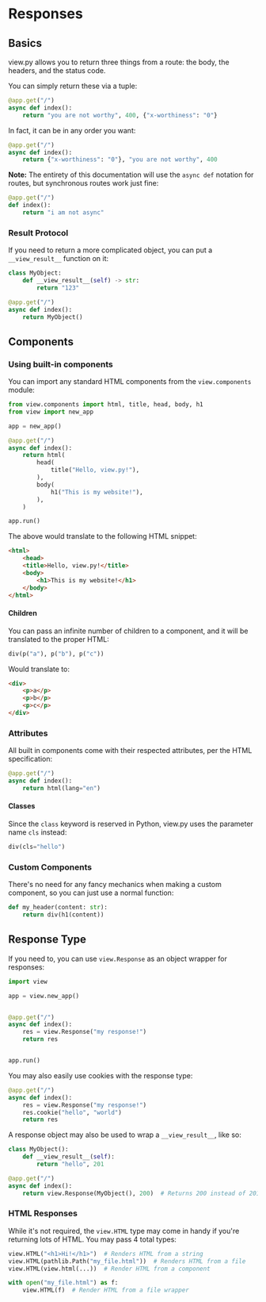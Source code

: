 # Responses

## Basics

view.py allows you to return three things from a route: the body, the headers, and the status code.

You can simply return these via a tuple:

```py
@app.get("/")
async def index():
    return "you are not worthy", 400, {"x-worthiness": "0"}
```

In fact, it can be in any order you want:

```py
@app.get("/")
async def index():
    return {"x-worthiness": "0"}, "you are not worthy", 400
```

**Note:** The entirety of this documentation will use the `async def` notation for routes, but synchronous routes work just fine:

```py
@app.get("/")
def index():
    return "i am not async"
```

### Result Protocol

If you need to return a more complicated object, you can put a `__view_result__` function on it:

```py
class MyObject:
    def __view_result__(self) -> str:
        return "123"

@app.get("/")
async def index():
    return MyObject()
```

## Components

### Using built-in components

You can import any standard HTML components from the `view.components` module:

```py
from view.components import html, title, head, body, h1
from view import new_app

app = new_app()

@app.get("/")
async def index():
    return html(
        head(
            title("Hello, view.py!"),
        ),
        body(
            h1("This is my website!"),
        ),
    )

app.run()
```

The above would translate to the following HTML snippet:

```html
<html>
    <head>
    <title>Hello, view.py!</title>
    <body>
        <h1>This is my website!</h1>
    </body>
</html>
```

#### Children

You can pass an infinite number of children to a component, and it will be translated to the proper HTML:

```py
div(p("a"), p("b"), p("c"))
```

Would translate to:

```html
<div>
    <p>a</p>
    <p>b</p>
    <p>c</p>
</div>
```

### Attributes

All built in components come with their respected attributes, per the HTML specification:

```py
@app.get("/")
async def index():
    return html(lang="en")
```

#### Classes

Since the `class` keyword is reserved in Python, view.py uses the parameter name `cls` instead:

```py
div(cls="hello")
```

### Custom Components

There's no need for any fancy mechanics when making a custom component, so you can just use a normal function:

```py
def my_header(content: str):
    return div(h1(content))
```

## Response Type

If you need to, you can use `view.Response` as an object wrapper for responses:

```py
import view

app = view.new_app()


@app.get("/")
async def index():
    res = view.Response("my response!")
    return res


app.run()
```

You may also easily use cookies with the response type:

```py
@app.get("/")
async def index():
    res = view.Response("my response!")
    res.cookie("hello", "world")
    return res
```

A response object may also be used to wrap a `__view_result__`, like so:

```py
class MyObject():
    def __view_result__(self):
        return "hello", 201

@app.get("/")
async def index():
    return view.Response(MyObject(), 200)  # Returns 200 instead of 201
```

### HTML Responses

While it's not required, the `view.HTML` type may come in handy if you're returning lots of HTML. You may pass 4 total types:

```py
view.HTML("<h1>Hi!</h1>")  # Renders HTML from a string
view.HTML(pathlib.Path("my_file.html"))  # Renders HTML from a file
view.HTML(view.html(...))  # Render HTML from a component

with open("my_file.html") as f:
    view.HTML(f)  # Render HTML from a file wrapper
```
